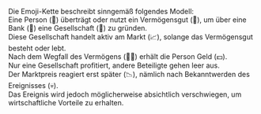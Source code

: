 Die Emoji-Kette beschreibt sinngemäß folgendes Modell: <br>
Eine Person (👤) überträgt oder nutzt ein Vermögensgut (🦙), um über eine Bank (🏦) eine Gesellschaft (🏢) zu gründen. <br>
Diese Gesellschaft handelt aktiv am Markt (📈), solange das Vermögensgut besteht oder lebt. <br>
Nach dem Wegfall des Vermögens (🦙💀) erhält die Person Geld (💵). <br>
Nur eine Gesellschaft profitiert, andere Beteiligte gehen leer aus. <br>
Der Marktpreis reagiert erst später (📉), nämlich nach Bekanntwerden des Ereignisses (💀). <br>
Das Ereignis wird jedoch möglicherweise absichtlich verschwiegen, um wirtschaftliche Vorteile zu erhalten.